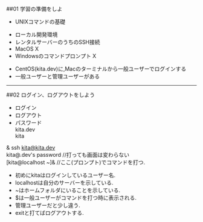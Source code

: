 ##01 学習の準備をしよ
* UNIXコマンドの基礎    
 - ローカル開発環境    
 - レンタルサーバーのうちのSSH接続  
 - MacOS X  
 - Windowsのコマンドプロンプト X  
 
* CentOS(kita.dev)に,Macのターミナルから一般ユーザーでログインする  
* 一般ユーザーと管理ユーザーがある  

---

##02 ログイン、ログアウトをしよう

* ログイン  
* ログアウト  
* パスワード  
kita.dev  
kita  

& ssh kita@kita.dev  
kita@.dev's password //打っても画面は変わらない  
[kita@localhost ~]&  //ここ(プロンプト)でコマンドを打つ.  

* 初めにkitaはログインしているユーザー名.  
* localhostは自分のサーバーを示している.  
* ~はホームフォルダにいることを示している.  
* $は一般ユーザーがコマンドを打つ時に表示される.  
* 管理ユーザーだと少し違う.  
* exitと打てばログアウトする.  











